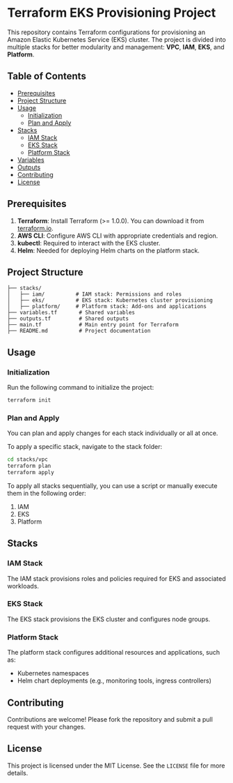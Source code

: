 # Terraform EKS Provisioning Project

This repository contains Terraform configurations for provisioning an Amazon Elastic Kubernetes Service (EKS) cluster. The project is divided into multiple stacks for better modularity and management: **VPC**, **IAM**, **EKS**, and **Platform**.

## Table of Contents

- [Prerequisites](#prerequisites)
- [Project Structure](#project-structure)
- [Usage](#usage)
  - [Initialization](#initialization)
  - [Plan and Apply](#plan-and-apply)
- [Stacks](#stacks)
  - [IAM Stack](#iam-stack)
  - [EKS Stack](#eks-stack)
  - [Platform Stack](#platform-stack)
- [Variables](#variables)
- [Outputs](#outputs)
- [Contributing](#contributing)
- [License](#license)

## Prerequisites

1. **Terraform**: Install Terraform (>= 1.0.0). You can download it from [terraform.io](https://www.terraform.io/downloads).
2. **AWS CLI**: Configure AWS CLI with appropriate credentials and region.
3. **kubectl**: Required to interact with the EKS cluster.
4. **Helm**: Needed for deploying Helm charts on the platform stack.

## Project Structure

```plaintext
├── stacks/
│   ├── iam/          # IAM stack: Permissions and roles
│   ├── eks/          # EKS stack: Kubernetes cluster provisioning
│   ├── platform/     # Platform stack: Add-ons and applications
├── variables.tf       # Shared variables
├── outputs.tf         # Shared outputs
├── main.tf            # Main entry point for Terraform
├── README.md          # Project documentation
```

## Usage

### Initialization

Run the following command to initialize the project:

```bash
terraform init
```

### Plan and Apply

You can plan and apply changes for each stack individually or all at once.

To apply a specific stack, navigate to the stack folder:

```bash
cd stacks/vpc
terraform plan
terraform apply
```

To apply all stacks sequentially, you can use a script or manually execute them in the following order:

1. IAM
2. EKS
3. Platform


## Stacks

### IAM Stack

The IAM stack provisions roles and policies required for EKS and associated workloads.

### EKS Stack

The EKS stack provisions the EKS cluster and configures node groups.

### Platform Stack

The platform stack configures additional resources and applications, such as:
- Kubernetes namespaces
- Helm chart deployments (e.g., monitoring tools, ingress controllers)


## Contributing

Contributions are welcome! Please fork the repository and submit a pull request with your changes.

## License

This project is licensed under the MIT License. See the `LICENSE` file for more details.

